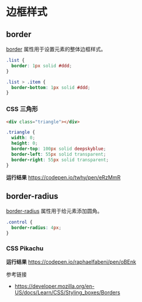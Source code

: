 # 边框样式

## border
[border](https://developer.mozilla.org/en-US/docs/Web/CSS/border) 属性用于设置元素的整体边框样式。
```css
.list {
  border: 1px solid #ddd;
}

.list > .item {
  border-bottom: 1px solid #ddd;
}
```

### CSS 三角形
```html
<div class="triangle"></div>
```
```css
.triangle {
  width: 0;
  height: 0;
  border-top: 100px solid deepskyblue;
  border-left: 55px solid transparent;
  border-right: 55px solid transparent;
}
```
**运行结果** https://codepen.io/twhy/pen/eRzMmR

## border-radius
[border-radius](https://developer.mozilla.org/en-US/docs/Web/CSS/border-radius) 属性用于给元素添加圆角。
```css
.control {
  border-radius: 4px;
}
```
### CSS Pikachu
**运行结果** https://codepen.io/raphaelfabeni/pen/oBEnk

参考链接
* https://developer.mozilla.org/en-US/docs/Learn/CSS/Styling_boxes/Borders
